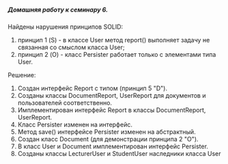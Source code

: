 ##### Домашняя работу к семинару 6.

Найдены нарушения принципов SOLID:
1. принцип 1 (S) - в классе User метод report() выполняет задачу не связанная со смыслом класса User;
2. принцип 2 (O) - класс Persister работает только с элементами типа User.


Решение:
1. Создан интерфейс Report с типом <T> (принцип 5 "D").
2. Созданы классы DocumentReport, UserReport для документов и пользователей соответственно.
3. Имплементирован интерфейс Report в классы DocumentReport, UserReport.
4. Класс Persister изменен на интерфейс.
5. Метод save() интерфейсе Persister изменен на абстрактный.
5. Создан класс Document (для демонстрации принципа 2 "O").
6. В класс User и Document имплементирован интерфейс Persister.
7. Созданы классы LecturerUser и StudentUser наследники класса User

